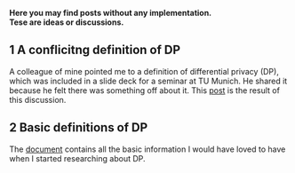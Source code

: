 **Here you may find posts without any implementation.  
Tese are ideas or discussions.**

## 1 A conflicitng definition of DP

A colleague of mine pointed me to a definition of differential privacy (DP), which was included in a slide deck for a seminar at TU Munich. He shared it because he felt there was something off about it. This [post](https://github.com/gonzalo-munillag/Blog/blob/main/Posts/A_conflicting_defintion_of_DP.md) is the result of this discussion.

## 2 Basic definitions of DP

The [document](https://github.com/gonzalo-munillag/Blog/blob/main/Posts/Basic_Definitions_of_Differential_Privacy.pdf) contains all the basic information I would have loved to have when I started researching about DP.
